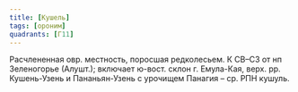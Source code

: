 ```yaml
---
title: [Кушель]
tags: [ороним]
quadrants: [Г11]
---
```


Расчлененная овр. местность, поросшая редколесьем. К СВ–СЗ от нп Зеленогорье
(Алушт.); включает ю-вост. склон г. Емула-Кая, верх. рр. Кушень-Узень и
Пананьян-Узень с урочищем Панагия – ср. РПН кушуль.
